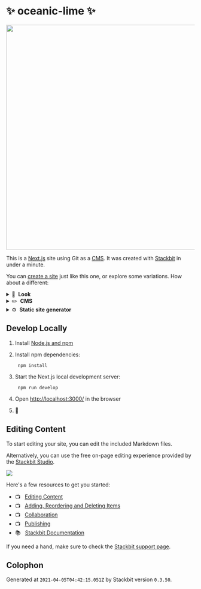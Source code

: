 # ✨ oceanic-lime ✨

<img src="https://themes.stackbit.com/images/fresh-demo-1024x768.png" width="600">

This is a [Next.js](https://nextjs.org) site using Git as a [CMS](https://en.wikipedia.org/wiki/Content_management_system). It was created with [Stackbit](https://www.stackbit.com?utm_source=project-readme&utm_medium=referral&utm_campaign=user_themes) in under a minute.

You can [create a site](https://app.stackbit.com/create?theme=https://github.com/stackbit-themes/fresh-unibit&utm_source=project-readme&utm_medium=referral&utm_campaign=user_themes) just like this one, or explore some variations. How about a different:

<details>
        <summary>🎨 &nbsp;<strong>Look</strong></summary>
        <ul>
                <li><a href="https://app.stackbit.com/create?theme=https://github.com/snipcart/stackbit-theme-planty&utm_source=project-readme&utm_medium=referral&utm_campaign=user_themes">An e-commerce theme powered by Snipcart</a></li>
                <li><a href="https://app.stackbit.com/create?theme=https://github.com/stackbit-themes/azimuth-unibit&utm_source=project-readme&utm_medium=referral&utm_campaign=user_themes">A sleek SaaS theme</a></li>
                <li><a href="https://app.stackbit.com/create?theme=https://github.com/stackbit-themes/vanilla-unibit&utm_source=project-readme&utm_medium=referral&utm_campaign=user_themes">Stackbit Vanilla theme</a></li>
                </ul>
</details>

<details>
        <summary>✏️ &nbsp;<strong>CMS</strong></summary>
        <ul>
                <li><a href="https://app.stackbit.com/create?cms=datocms&utm_source=project-readme&utm_medium=referral&utm_campaign=user_themes">Dato CMS</a></li>
                <li><a href="https://app.stackbit.com/create?cms=forestry&utm_source=project-readme&utm_medium=referral&utm_campaign=user_themes">Forestry</a></li>
                <li><a href="https://app.stackbit.com/create?cms=sanity&utm_source=project-readme&utm_medium=referral&utm_campaign=user_themes">Sanity</a></li>
                </ul>
</details>

<details>
        <summary>⚙️ &nbsp;<strong>Static site generator</strong></summary>
        <ul>
                <li><a href="https://app.stackbit.com/create?ssg=gatsby&utm_source=project-readme&utm_medium=referral&utm_campaign=user_themes">Gatsby</a></li>
                <li><a href="https://app.stackbit.com/create?ssg=hugo&utm_source=project-readme&utm_medium=referral&utm_campaign=user_themes">Hugo</a></li>
                <li><a href="https://app.stackbit.com/create?ssg=jekyll&utm_source=project-readme&utm_medium=referral&utm_campaign=user_themes">Jekyll</a></li>
                </ul>
</details>

## Develop Locally

1. Install [Node.js and npm](https://nodejs.org/en/)

1. Install npm dependencies:

        npm install



1. Start the Next.js local development server:

        npm run develop

1. Open [http://localhost:3000/](http://localhost:3000/) in the browser

1. 🎉

## Editing Content

To start editing your site, you can edit the included Markdown files.

Alternatively, you can use the free on-page editing experience provided by the [Stackbit Studio](https://stackbit.com?utm_source=project-readme&utm_medium=referral&utm_campaign=user_themes).

[![](https://i3.ytimg.com/vi/zd9lGRLVDm4/hqdefault.jpg)](https://stackbit.link/project-readme-lead-video)

Here's a few resources to get you started:

- 📺 &nbsp; [Editing Content](https://stackbit.link/project-readme-editing-video)
- 📺 &nbsp; [Adding, Reordering and Deleting Items](https://stackbit.link/project-readme-adding-video)
- 📺 &nbsp; [Collaboration](https://stackbit.link/project-readme-collaboration-video)
- 📺 &nbsp; [Publishing](https://stackbit.link/project-readme-publishing-video)
- 📚 &nbsp; [Stackbit Documentation](https://stackbit.link/project-readme-documentation)

If you need a hand, make sure to check the [Stackbit support page](https://stackbit.link/project-readme-support).

## Colophon

Generated at `2021-04-05T04:42:15.051Z` by Stackbit version `0.3.50`.